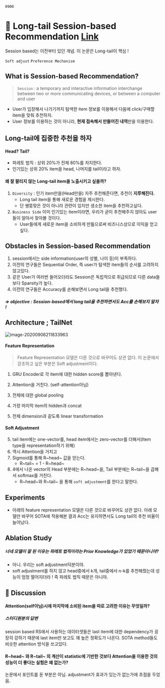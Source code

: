 `0906`



# :scroll: Long-tail Session-based Recommendation [Link](https://arxiv.org/pdf/2007.12329.pdf)

Session based는 이전부터 있던 개념. 이 논문은 Long-tail이 핵심 !

`Soft adjust` `Preference Mechanism`



## What is Session-based Recommendation?

> `Session` : a temporary and interactive information interchange between two or more communicating devices, or between a computer and user

* User가 입장해서 나가기까지 탐색한 item 정보를 이용해서 다음에 click/구매할 item을 맞춰 추천하자.
* User 정보를 이용하는 것이 아니라, **현재 접속해서 만들어진 내역**만을 이용한다.



## Long-tail에 집중한 추천을 하자

#### Head? Tail?

* 파레토 법칙 : 상위 20%가 전체 80%를 차지한다.
* 인기있는 상위 20% item을 head, 나머지를 tail이라고 하자.



#### 왜 잘 팔리지 않는 Long-tail item을 노출시키고 싶을까?

1. `Diversity` : 인기 item만을(Head만을) 자주 추천해준다면, 추천이 **지루해진다.**
   * Long tail item을 통해 새로운 경험을 제시한다.
   * 단 쌩뚱맞은 것이 아니라 관련이 있지만 생소한 item을 추천하고싶다.
2. `Business Side` 이미 인기있는 item이라면, 우리가 굳이 추천해주지 않아도 user들이 알아서 찾아볼 것이다.
   * User들에게 새로운 item을 소비하게 만듦으로써 비즈니스상으로 이익을 얻고싶다.



## Obstacles in Session-based Recommendation

1. session에서는 side information(user의 성별, 나이 등)이 부족하다.
2. 이전의 연구들은 Sequential Order, 즉 user가 탐색한 item들의 순서를 고려하지 않고있다.
3. 같은 User가 여러번 들어오더라도 Session은 독립적으로 취급되므로 다른 data들보다 Sparsity가 높다.
4. 이전의 연구들은 Accuracy를 손해보면서 Long tail을 추천했다.

##### => objective : Session-based에서 long tail을 추천하면서도 Acc를 손해보지 말자 !



## Architecture ; TailNet

![image-20200906211833963](C:%5CUsers%5Chaeyu%5CAppData%5CRoaming%5CTypora%5Ctypora-user-images%5Cimage-20200906211833963.png)



#### Feature Representation

> Feature Representation 모델은 다른 것으로 바꾸어도 상관 없다. 이 논문에서 강조하고 싶은 부분은 Soft adjustment이다.

1. GRU Encoder로 각 item에 대한 hidden score를 뽑아낸다.

2. Attention을 거친다. (self-attention아님)
3. 전체에 대한 global pooling

3. 가장 마지막 item의 hidden과 concat

4. 전체 dimension과 같도록 linear transformation



#### Soft Adjustment

5. tail item에는 one-vector를, head item에서는 zero-vector를 더해서(Item type을 representation하기 위해)
6. 역시 Attention을 거치고
7. Sigmoid를 통해 R~head~ 값을 얻는다.
   * R~tail~ = 1 - R~head~
8. 4에서 나온 vector의 Head 부분에는 R~head~을, Tail 부분에는 R~tail~을 곱해서 softmax를 거친다.
   * R~head~와 R~tail~ 을 통해 `soft adjustment`를 한다고 말한다.



## Experiments

* 아래의 feature representation 모델은 다른 것으로 바꾸어도 상관 없다. 아래 모델만 바꾸어 SOTA에 적용해본 결과 Acc는 유지하면서도 Long tail의 추천 비율이 늘어났다.



## Ablation Study

##### 너네 모델이 잘 된 이유는 파레토 법칙이라는 Prior Knowledge가 있었기 때문아니야?

* 아니. 우리는 soft adjustment덕분이야.
* soft adjustment를 하지 않고 head중에서 k개, tail중에서 n-k를 추천해줬는데 성능이 엄청 떨어지더라 ! 즉 파레토 법칙 때문은 아니야.



## :thinking: Discussion

#### Attention(self아님)시에 마지막에 소비된 item을 따로 고려한 이유는 무엇일까?

##### 스터디원분의 답변

session based RS에서 사용하는 데이터셋들은 last item에 대한 dependency가 굉장히 강하기 때문에 last item만 보고도 꽤 높은 정확도가 나온다. SOTA method들도 비슷한 attention 방식을 쓰고있다.



#### R~head~ 와 R~tail~ 의 계산이 statistic에 기반한 것보다 Attention을 이용한 것의 성능이 더 좋다는 실험은 왜 없는가?

논문에서 포인트를 둔 부분은 아님. adjustment가 효과가 있는가 없는가에 초점을 두었음.

